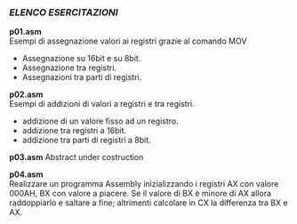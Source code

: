 ### *ELENCO ESERCITAZIONI*

**p01.asm**  
Esempi di assegnazione valori ai registri grazie al comando MOV 
- Assegnazione su 16bit e su 8bit. 
- Assegnazione tra registri.
- Assegnazioni tra parti di registri.

**p02.asm**  
Esempi di addizioni di valori a registri e tra registri. 
- addizione di un valore fisso ad un registro.
- addizione tra registri a 16bit.
- addizione tra parti di registri a 8bit.

**p03.asm**
Abstract under costruction

**p04.asm**  
Realizzare un programma Assembly inizializzando i registri AX con valore 000AH, BX con valore a piacere. Se il valore di BX è minore di AX allora raddoppiarlo e saltare a fine; altrimenti calcolare in CX la differenza tra BX e AX.
